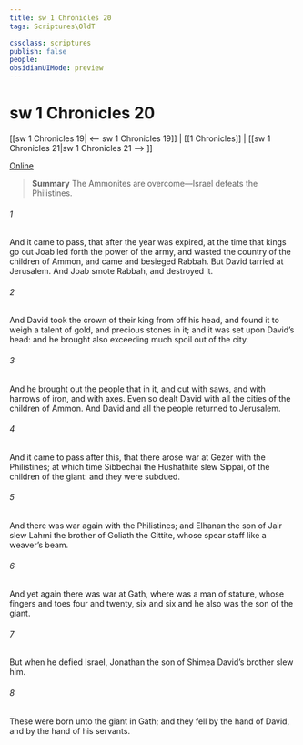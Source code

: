 ```yaml
---
title: sw 1 Chronicles 20
tags: Scriptures\OldT

cssclass: scriptures
publish: false
people:
obsidianUIMode: preview
---
```


# sw 1 Chronicles 20
[[sw 1 Chronicles 19| <-- sw 1 Chronicles 19]] | [[1 Chronicles]] | [[sw 1 Chronicles 21|sw 1 Chronicles 21 --> ]]

[Online](https://churchofjesuschrist.org/study/scriptures/ot/1-chr/20?lang=eng)

> __Summary__
The Ammonites are overcome—Israel defeats the Philistines.

###### 1 
And it came to pass, that after the year was expired, at the time that kings go out  Joab led forth the power of the army, and wasted the country of the children of Ammon, and came and besieged Rabbah. But David tarried at Jerusalem. And Joab smote Rabbah, and destroyed it.

###### 2 
And David took the crown of their king from off his head, and found it to weigh a talent of gold, and  precious stones in it; and it was set upon David’s head: and he brought also exceeding much spoil out of the city.

###### 3 
And he brought out the people that  in it, and cut  with saws, and with harrows of iron, and with axes. Even so dealt David with all the cities of the children of Ammon. And David and all the people returned to Jerusalem.

###### 4 
And it came to pass after this, that there arose war at Gezer with the Philistines; at which time Sibbechai the Hushathite slew Sippai,  of the children of the giant: and they were subdued.

###### 5 
And there was war again with the Philistines; and Elhanan the son of Jair slew Lahmi the brother of Goliath the Gittite, whose spear staff  like a weaver’s beam.

###### 6 
And yet again there was war at Gath, where was a man of  stature, whose fingers and toes  four and twenty, six  and six  and he also was the son of the giant.

###### 7 
But when he defied Israel, Jonathan the son of Shimea David’s brother slew him.

###### 8 
These were born unto the giant in Gath; and they fell by the hand of David, and by the hand of his servants.


